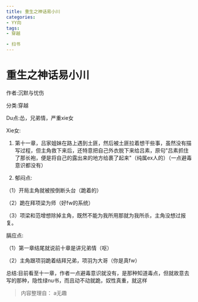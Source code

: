 ```yaml
---
title: 重生之神话易小川
categories:
- YY向
tags:
- 穿越

- 扫书
---
```

# 重生之神话易小川
作者:沉默与忧伤

分类:穿越

Du点:怂，兄弟情，严重xie女

Xie女:

1.  第十一章，吕家姐妹在路上遇到土匪，然后被土匪拉着想干些事，虽然没有描写过程，但主角救下来后，还特意把自己外衣脱下来给吕素，原句"吕素抓住了那长袍，便是将自己的露出来的地方给裹了起来"（纯属ex人的）（一点避毒意识都没有）

2.  郁闷点:

（1）开局主角就被按倒断头台（跪着的）

（2）跪在拜项梁为师（好fw的系统）

（3）项梁和范增想除掉主角，既然不能为我所用那就为我所杀，主角没想过报复。

膈应点:

（1）第一章结尾就说前十章是讲兄弟情（呕）

（2）主角跟项羽跪着结拜兄弟，项羽为大哥（你是真fw）

总结:目前看至十一章，作者一点避毒意识就没有，是那种知道毒点，但就故意去写的那种，隐性绿nu书，而且动不动就跪，奴性真重，就这样


> 内容整理自： a无趣